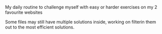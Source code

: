 My daily routine to challenge myself with easy or harder exercises on my 2 favourite websites

Some files may still have multiple solutions inside, working on filterin them out to the most efficient solutions.
